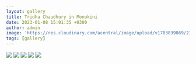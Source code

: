 ```yaml
---
layout: gallery
title: Tridha Chaudhury in Monokini
date: 2023-01-08 15:01:35 +0300
author: admin
image: 'https://res.cloudinary.com/acentral/image/upload/v1703839869/238602-0j6hjjzz_ozvebp.webp'
tags: [gallery]
---
```

<div class="gallery-box">
  <div class="gallery">
    <img src="https://res.cloudinary.com/acentral/image/upload/v1703839869/238602-0j6hjjzz_ozvebp.webp" loading="lazy">
    <img src="https://res.cloudinary.com/acentral/image/upload/v1703839878/238603-8wnyje07_gbeflb.webp" loading="lazy">
    <img src="https://res.cloudinary.com/acentral/image/upload/v1703839859/238601-wwjstnh9_lii10d.webp" loading="lazy">
    <img src="https://res.cloudinary.com/acentral/image/upload/v1703840111/238605-d0aornnm_qez6hz.webp" loading="lazy">
    <img src="https://res.cloudinary.com/acentral/image/upload/v1703840123/238608-nwrhflfc_btsclu.webp" loading="lazy">
  </div>
</div>
